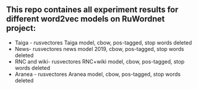 ## This repo containes all experiment results for different word2vec models on RuWordnet project:


 - Taiga - rusvectores Taiga model, cbow, pos-tagged, stop words deleted
 - News- rusvectores news model 2019, cbow, pos-tagged, stop words deleted
 - RNC and wiki- rusvectores RNC+wiki model, cbow, pos-tagged, stop words deleted
 - Aranea - rusvectores Aranea model, cbow, pos-tagged, stop words deleted
 
 
